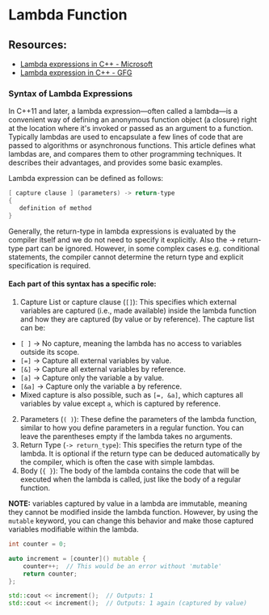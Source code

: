 # Lambda Function

## Resources:
* [Lambda expressions in C++ - Microsoft](https://learn.microsoft.com/en-us/cpp/cpp/lambda-expressions-in-cpp?view=msvc-170)
* [Lambda expression in C++ - GFG](https://www.geeksforgeeks.org/lambda-expression-in-c/)


### Syntax of Lambda Expressions
In C++11 and later, a lambda expression—often called a lambda—is a convenient way of defining an anonymous function object (a closure) right at the
location where it's invoked or passed as an argument to a function. Typically lambdas are used to encapsulate a few lines of code that are passed to
algorithms or asynchronous functions. This article defines what lambdas are, and compares them to other programming techniques.
It describes their advantages, and provides some basic examples.

Lambda expression can be defined as follows:
```c++
[ capture clause ] (parameters) -> return-type  
{   
   definition of method   
} 
```

Generally, the return-type in lambda expressions is evaluated by the compiler itself and we do not need to specify it explicitly.
Also the -> return-type part can be ignored.  However, in some complex cases e.g. conditional statements, the compiler cannot determine the return type
and explicit specification is required.

#### Each part of this syntax has a specific role:

1. Capture List or capture clause (`[]`): This specifies which external variables are captured (i.e., made available) inside the lambda function and how they are captured (by value or by reference). The capture list can be:
* `[ ]` → No capture, meaning the lambda has no access to variables outside its scope.
* `[=]` → Capture all external variables by value.
* `[&]` → Capture all external variables by reference.
* `[a]` → Capture only the variable a by value.
* `[&a]` → Capture only the variable a by reference.
* Mixed capture is also possible, such as `[=, &a]`, which captures all variables by value except `a`, which is captured by reference.
2. Parameters (`( )`): These define the parameters of the lambda function, similar to how you define parameters in a regular function. You can leave the parentheses empty if the lambda takes no arguments.
3. Return Type (`-> return_type`): This specifies the return type of the lambda. It is optional if the return type can be deduced automatically by the compiler, which is often the case with simple lambdas.
4. Body (`{ }`): The body of the lambda contains the code that will be executed when the lambda is called, just like the body of a regular function.


**NOTE:** variables captured by value in a lambda are immutable, meaning they cannot be modified inside the lambda function. However, by using the `mutable` keyword, you can change this behavior and make those captured variables modifiable within the lambda.
```c++
int counter = 0;

auto increment = [counter]() mutable {
    counter++;  // This would be an error without 'mutable'
    return counter;
};

std::cout << increment();  // Outputs: 1
std::cout << increment();  // Outputs: 1 again (captured by value)
```
